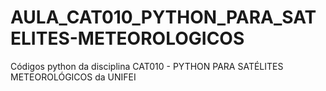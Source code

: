 # AULA_CAT010_PYTHON_PARA_SATELITES-METEOROLOGICOS
Códigos python da disciplina CAT010 - PYTHON PARA SATÉLITES METEOROLÓGICOS da UNIFEI
